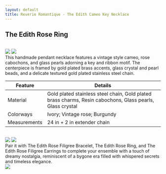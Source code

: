 ```yaml
---
layout: default
title: Reverie Romantique - The Edith Cameo Key Necklace
---
```

<h2>The Edith Rose Ring</h2>
<br>
<div class="float-none">
<img src="/assets/products/DSCF3294.jpg" class="img-rounded" />
<img src="/assets/products/DSCF3290.jpg" class="img-rounded" /><br>

<div class="product-description">
This handmade pendant necklace features a vintage style cameo, rose cabochons, and glass pearls adorning a key and ribbon motif. The centerpiece is framed by gold plated brass accents, glass crystal and pearl beads, and a delicate textured gold plated stainless steel chain.
</div>

<div class="container mt-5">
    <table class="table">
        <thead>
            <tr>
                <th scope="col">Feature</th>
                <th scope="col">Details</th>
            </tr>
        </thead>
        <tbody>
            <tr>
                <td>Material</td>
                <td>Gold plated stainless steel chain, Gold plated brass charms, Resin cabochons, Glass pearls, Glass crystal</td>
            </tr>
            <tr>
                <td>Colorways</td>
                <td>Ivory; Vintage rose; Burgundy</td>
            </tr>
            <tr>
                <td>Measurements</td>
                <td>24 in + 2 in extender chain</td>
            </tr>
        </tbody>
    </table>
</div>
<br>

<img src="/assets/products/DSCF3295.jpg" class="img-rounded" />
<img src="/assets/products/DSCF3297.jpg" class="img-rounded" /><br>
<div class="product-description">
	Pair it with The Edith Rose Filigree Bracelet, The Edith Rose Ring, and The Edith Rose Filigree Earrings to complete your ensemble with a touch of dreamy nostalgia, reminiscent of a bygone era filled with whispered secrets and timeless elegance.
</div>
<img src="/assets/products/DSCF3322.jpg" class="img-rounded" />


